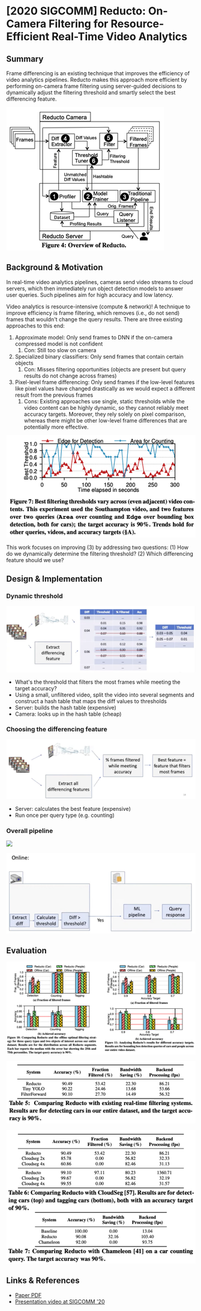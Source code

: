 # \[2020 SIGCOMM] Reducto: On-Camera Filtering for Resource-Efficient Real-Time Video Analytics

## Summary

Frame differencing is an existing technique that improves the efficiency of video analytics pipelines. Reducto makes this approach more efficient by performing on-camera frame filtering using server-guided decisions to dynamically adjust the filtering threshold and smartly select the best differencing feature.

![](<../../../.gitbook/assets/Screen Shot 2022-02-07 at 12.12.11 PM.png>)

## Background & Motivation

In real-time video analytics pipelines, cameras send video streams to cloud servers, which then immediately run object detection models to answer user queries. Such pipelines aim for high accuracy and low latency.

Video analytics is resource-intensive (compute & network)! A technique to improve efficiency is frame filtering, which removes (i.e., do not send) frames that wouldn't change the query results. There are three existing approaches to this end:

1. Approximate model: Only send frames to DNN if the on-camera compressed model is not confident
   1. Con: Still too slow on camera
2. Specialized binary classifiers: Only send frames that contain certain objects
   1. Con: Misses filtering opportunities (objects are present but query results do not change across frames)
3. Pixel-level frame differencing: Only send frames if the low-level features like pixel values have changed drastically as we would expect a different result from the previous frames
   1. Cons: Existing approaches use single, static thresholds while the video content can be highly dynamic, so they cannot reliably meet accuracy targets. Moreover, they rely solely on pixel comparison, whereas there might be other low-level frame differences that are potentially more effective.

![](<../../../.gitbook/assets/Screen Shot 2022-02-07 at 12.23.29 PM.png>)

This work focuses on improving (3) by addressing two questions: (1) How do we dynamically determine the filtering threshold? (2) Which differencing feature should we use?

## Design & Implementation

### Dynamic threshold

![](<../../../.gitbook/assets/Screen Shot 2022-02-07 at 12.13.36 PM.png>)

* What's the threshold that filters the most frames while meeting the target accuracy?
* Using a small, unfiltered video, split the video into several segments and construct a hash table that maps the diff values to thresholds
* Server: builds the hash table (expensive)
* Camera: looks up in the hash table (cheap)

### Choosing the differencing feature

![](<../../../.gitbook/assets/Screen Shot 2022-02-07 at 12.22.47 PM.png>)

* Server: calculates the best feature (expensive)
* Run once per query type (e.g. counting)

### Overall pipeline

![](../../../.gitbook/assets/IMG\_1BAB9EE7A80E-1.jpeg)

![](<../../../.gitbook/assets/Screen Shot 2022-02-07 at 12.22.20 PM.png>)

## Evaluation

![](<../../../.gitbook/assets/Screen Shot 2022-02-07 at 12.25.46 PM.png>)

![](<../../../.gitbook/assets/Screen Shot 2022-02-07 at 12.28.44 PM.png>)

![](<../../../.gitbook/assets/Screen Shot 2022-02-07 at 12.28.57 PM.png>)

## Links & References

* [Paper PDF](https://www.cs.princeton.edu/\~ravian/publications/reducto\_sigcomm20.pdf)
* [Presentation video at SIGCOMM '20](https://www.youtube.com/watch?v=IllEKLVUiYM)
